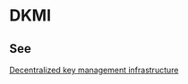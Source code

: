 # DKMI
## See
[Decentralized key management infrastructure](decentralized-key-management-infrastructure)